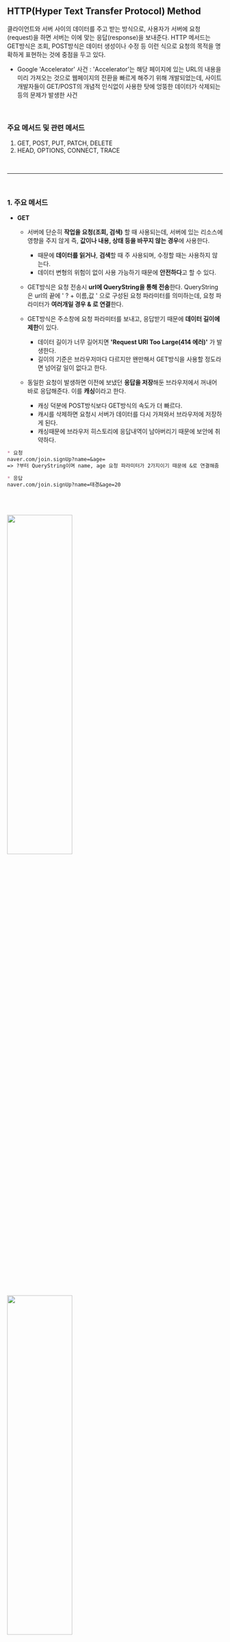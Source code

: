 ## HTTP(Hyper Text Transfer Protocol) Method

클라이언트와 서버 사이의 데이터를 주고 받는 방식으로, 사용자가 서버에 요청(request)을 하면 서버는 이에 맞는 응답(response)을 보내준다.
HTTP 메서드는 GET방식은 조회, POST방식은 데이터 생성이나 수정 등 이런 식으로 요청의 목적을 명확하게 표현하는 것에 중점을 두고 있다.

* Google 'Accelerator' 사건 : 'Accelerator'는 해당 페이지에 있는 URL의 내용을 미리 가져오는 것으로 웹페이지의 전환을 빠르게 해주기 위해 개발되었는데,
                              사이트 개발자들이 GET/POST의 개념적 인식없이 사용한 탓에 엉뚱한 데이터가 삭제되는 등의 문제가 발생한 사건

<br />

### 주요 메서드 및 관련 메서드
1.  GET, POST, PUT, PATCH, DELETE
2.  HEAD, OPTIONS, CONNECT, TRACE

<br />

---

<br />

### 1. 주요 메서드

- **GET**
  - 서버에 단순히 **작업을 요청(조회, 검색)** 할 때 사용되는데, 서버에 있는 리소스에 영향을 주지 않게 즉, **값이나 내용, 상태 등을 바꾸지 않는 경우**에 사용한다.
      * 때문에 **데이터를 읽거나**, **검색**할 때 주 사용되며, 수정할 때는 사용하지 않는다.
      * 데이터 변형의 위험이 없이 사용 가능하기 때문에 **안전하다**고 할 수 있다. 
      
  - GET방식은 요청 전송시 **url에 QueryString을 통해 전송**한다. QueryString은 url의 끝에 ' ? + 이름,값 ' 으로 구성된 요청 파라미터를 의미하는데, 요청 파라미터가 **여러개일 경우 & 로 연결**한다.

  - GET방식은 주소창에 요청 파라미터를 보내고, 응답받기 때문에 **데이터 길이에 제한**이 있다.
      * 데이터 길이가 너무 길어지면 **'Request URI Too Large(414 에러)'** 가 발생한다.
      * 길이의 기준은 브라우저마다 다르지만 왠만해서 GET방식을 사용할 정도라면 넘어갈 일이 없다고 한다.

  - 동일한 요청이 발생하면 이전에 보냈던 **응답을 저장**해둔 브라우저에서 꺼내어 바로 응답해준다. 이를 **캐싱**이라고 한다.
      * 캐싱 덕분에 POST방식보다 GET방식의 속도가 더 빠르다.
      * 캐시를 삭제하면 요청시 서버가 데이터를 다시 가져와서 브라우저에 저장하게 된다.
      * 캐싱때문에 브라우저 히스토리에 응답내역이 남아버리기 때문에 보안에 취약하다.

```markdown
* 요청
naver.com/join.signUp?name=&age=
=> ?부터 QueryString이며 name, age 요청 파라미터가 2가지이기 때문에 &로 연결해줌

* 응답 
naver.com/join.signUp?name=태경&age=20
```

<br /> <br />

<img src="https://velog.velcdn.com/images%2Fwoply%2Fpost%2Fb95cadbe-757e-4c9d-b287-7fef984addda%2Fimage.png" width="55%" height="45%"/>

<br /><br />

<img src="https://velog.velcdn.com/images%2Fwoply%2Fpost%2F1ae3d175-c2fc-43f6-875f-8db56de7fde5%2Fimage.png" width="55%" height="45%"/>

<br /><br />

<img src="https://velog.velcdn.com/images%2Fwoply%2Fpost%2Fe78d9d52-1d49-47ac-9ad5-587ad9dd67ce%2Fimage.png" width="55%" height="45%"/>

<hr /> <br />


- **POST**
  - 주로 서버의 **리소스를 새로 생성**하거나, **업데이트**할 때 사용한다.
    * 회원가입(계정 생성), 글 작성(글 생성), 프로필 정보 변경(정보 업데이트)

  - 데이터를 URL의 **Body를 통해 서버로 요청 데이터를 전달**해주는데, URL에 데이터 값이 표시 되지 않기 때문에 **길이의 제한 없이** 데이터를 전송할 수 있다.

  - 전송한 데이터가 URL에 드러나진 않지만, 개발자 툴에서 요청 내용 확인 가능함으로 **민감한 내용은 암호화**하여 보내주는 것이 좋다.
    * 즉, GET방식 보다 보안이 좀 더 나을 수 있지만, 안전하다고 할 수는 없다.

  - POST의 결과 값으로 새로운 리소스가 생성되지 않을 수도 있는데, 데이터 업데이트(상태 변경), 트랜잭션 처리 등의 경우 발생한다.
    * 프로필 정보 수정 : 수정되는 내용이 기존 내용에 덮어씌워짐
    * 트랜잭션 처리 : 여러가지 작업이 순서대로 수행되며 전부 다 정상처리 되는 경우를 말함
    
  - POST로 조회시 기술적으로 **캐싱은 가능하지만**, 캐싱하기에 어려운 문제가 있기 때문에 **권장하지 않는다.**
    * POST방식은 서버 상태를 변경하는 작업이 이루어지는데 **캐싱이 되어 버리면 이 요청에서 실제 변경이 발생되지 않거나 동일한 변경이 반복적으로 이루어질 수 있다.**
    * 때문에 POST방식은 기본적으로 캐싱되지 않고, **매번 서버에 직접 요청이 전달**된다.


<br /> <br />

<img src="https://velog.velcdn.com/images%2Fwoply%2Fpost%2F7e9d26c9-c3ac-4f22-8d0a-82de9de92c20%2Fimage.png" width="55%" height="45%"/>

<br />

<img src="https://velog.velcdn.com/images%2Fwoply%2Fpost%2Fddb5d0c9-e6c5-41a0-b315-5d0d6310879b%2Fimage.png" width="55%" height="45%"/>

<br />

<img src="https://velog.velcdn.com/images%2Fwoply%2Fpost%2Fe335a4e7-17bc-4830-a662-13a23d1f9738%2Fimage.png" width="55%" height="45%"/>

<br /> <hr /> <br />

- **PUT** 
  - **새로운 리소스를 생성**하거나, 기존의 리소스를 수정할 때 사용한다.
    * 일부를 수정할 때는 사용하지 않으며, **전체 리소스를 수정**할 때 사용한다.
    * 만약 일부 리소스만을 변경하려고 할 경우에는 전체 내용 중에서 요청 받아 응답하여준 결과 값만이 남게 된다.

  - PUT은 클라이언트가 **해당 리소스의 위치가 어디 담겨있는지 알고 URL뒤에 지정**하여 사용한다.
    * 혹시라도 기존에 해당 리소스가 없을 경우에는 새로 생성하여 넣어준다.

  - HTTP 요청의 **본문(body)에 포함된 데이터를 사용**하기 때문에 **여러 형태로 전달**되어 진다.
    * JSON, XML, text/plain 등 다양한 형식으로 사용 가능하다.

    ```java
      * 기존 데이터
      url: /users    
      {
          "name":"TaeGyoung"
          "address":"daejeon"
      }

      * 수정할 데이터
      url: /users/info 
      {
          "name":"IU"
          "address":"Seoul"
      }  

      * 요청받은 body값으로 덮어씌워져서(생성되어) 수정된 데이터 값                  
      {
          "name":"IU"
          "address":"Seoul"
      }
    ```
 
  <br />

- **PATCH** 
  - **일부 리소스를 수정**할 때 사용한다.
    * 전체 리소스를 수정하게 되면 요청 및 응답에 **불 필요한 데이터를 전송**할 가능성이 높고, **서버는 전체 리소스를 재구성**해야 함으로 **더 많은 처리 과정이 필요**하게 되기 때문에 일부 리소스만 변경 하는 것이다.

  - 클라이언트가 **해당 리소스의 위치가 어디 담겨있는지 알고 URL뒤에 지정**하여 사용한다. 

  - PATCH를 지원하지 않는 서버가 있는 경우도 있기 때문에 권장하지 않고, 수정시에는 주로 POST를 쓴다.
  
  ```java
    * 기존 데이터
    url: /users
    {
        "name":"IU"
        "address":"Seoul"
    }

    * address 값만 변경
    url: /users/info 
    {
        "address":"JeJu"
    }

    * 변경된 결과 값
        {
            "name":"IU"
            "address":"JeJu"
        }
  ```

<br />

- **DELETE** 
  - 요청 받은 리소스를 삭제할 때 사용한다.
    * 클라이언트가 **해당 리소스의 위치가 어디 담겨있는지 알고 URL뒤에 지정**하여 사용

  - ① 삭제 요청을 하게 되면 ② 서버에서 해당 리소스 존재여부를 확인하고 ③ 삭제 권한 확인 후 삭제 작업 수행 함
    * 삭제 성공시 서버는 200번대의 성공 상태 코드 응답


---

### 2. 기타메서드

- HEAD : GET방식과 비슷하지만, 실제 문서를 요청하는 것이 아니라, 문서의 정보를 요청하는 것이다. 응답 메세지에는 본문(body)없이 HTTP 헤더만 보낸다.

- OPTIONS : 서버가 지원하는 HTTP 메소드를 확인하기 위한 요청
     * 특정 리소스에 대해 어떤 메서드를 허용하는지 확인함
     * CORS(Cross-Origin Resource Sharing) 정책으로 인해 브라우저가 알아서 OPTIONS 요청을 보내고 허용된 HTTP 메소드를 확인함
  
  ```java
    * 보내는 요청
    OPTIONS /example/resource HTTP/1.1
    Host: example.com


    * 받은 응답(허용되는 메소드 목록)
    HTTP/1.1 200 OK
    Allow: GET, POST, PUT, DELETE
  ```

- TRACE : 클라이언트가 보낸 요청을 서버에게 되묻는 요청
    * 웹 서버와 클라이언트 간의 통신 문제를 진단
    * 주로 디버깅 목적으로 사용
    * 서버는 보낸 요청의 헤더와 본문을 그대로 응답하기 때문에 내용 확인 가능 => 요청이 서버에 어떻게 도달하고 처리되는지 확인 가능
    * 중요한 정보 노출 가능성 ↑
    * 보안상의 문제 발생(보안 취약점으로 간주)
    * 실제 운영 환경에서는 대부분 비활성화되어 있음

- CONNECT : 프록시 서버와 클라이언트 간의 통신을 보호하기 위해 사용(터널을 설정하기 위해)
    * CONNECT요청을 보내면 프록시 서버는 해당 호스트와 포트로의 TCP 연결을 설정하고 클라이언트와 웹 서버 간에 터널을 형성해 줌
    * 형성된 터널을 통해 클라이언트는 웹 서버와 안전한 연결을 설정하고, 프록시 서버를 통해 데이터를 안전하게 전송할 수 있게 됨
    * 일반적인 웹 요청과는 다소 다른 용도로 사용되고 있음


<br /> <hr /> <br />
 
### 3. 멱등성
 
- **멱등성** 
    * 연산을 여러 번 적용해도 결과가 달라지지 않는 성질을 의미한다.
    * 즉, 같은 요청을 계속 보내도 결과 값은 변하지 않는 것을 말하며, GET, PUT, DELETE 가 여기에 속한다.

- **멱등성의 기준**
    * '상태 코드'가 아닌 **'서버에 미치는 영향이 동일한가?'** 를 기준으로 본다. 즉, **결과 값이 같게 출력되는지 확인**하면 되는 것이다.

```text
* 예시
- GET의 경우는 대부분 단순히 값을 읽어오고 있는 메서드이기 때문에 여러번 조회하여도 결과 값이 달라지는 경우는 없다.
- PUT은 같은 리소스로 덮어씌워져서 수정되기 때문에 여러번 호출해도 결과 값이 달라지지 않는다.
- DELETE도 여러 번 호출해도 삭제된 리소스의 값은 변하지 않는다.
    * 처음 삭제시 성공 응답(200)을 받지만, 계속해서 요청을 보내게 되면 에러 응답(404)을 받는다.
    하지만 멱등성의 기준은 '상태 코드'가 아닌 '서버에 미치는 영향이 동일한가?' 이기 때문에 멱등하다고 할 수 있는 것이다. (= 결과 값에 영향이 없음)
```

- **외부요인의 영향**
    * 중간에 외부요인이 끼어들어 리소스를 변경하게 되면, 요청의 결과가 달라질 수 있기 때문에 멱등성이 깨지는 상황이다. 즉, 외부요인에 의해 리소스가 변경되었기 때문에 멱등하지 않아진다.
    * 멱등성을 보장하기 위해서는 외부 요인에 의한 영향을 최소화해아 한다.

<br />

### 4. 안정성 및 캐싱

* 안정성 : 한 번을 호출하든 여러 번을 호출하든 리소스에 **수정이 발생하지 않는 속성**을 의미한다.
```markdown
-  안전한 메소드 : (리소스를 변경하지 않으므로)
  * GET 메소드

- 안전하지 않는 메소드 : (리소스를 변경시키므로)
  * POST, PUT, PATCH, DELETE 메소드 

** 즉, 안전은 리소스가 변하는지 변하지 않는지 파악할 뿐 다른 사항은 고려하지 않음
```

<br />

* 캐 싱 : 요청에 대한 응답을 서버로 부터 1회 받고, 브라우저에 저장되어 있는 것을 의미하며, 추후에 같은 요청을 하였을 때 브라우저에서 요청에 대한 응답을 꺼내어 보여주는 것이다.

<br />

**<정리 >**
메소드명 | 안전성 | 멱등성 | 캐시가능
:--- | :---: | :---: | :---: |
**GET** | <span style="color:red">O<span/> | <span style="color:red">O<span/> | <span style="color:red">O<span/>
**POST** | X | X | X
**PUT** | X | <span style="color:red">O<span/> | X  
**DELETE** | X | <span style="color:red">O<span/> | X 



<!-- 
 ** CORS (Cross-Origin Resource Sharing) : 브라우저에서 실행되는 클라이언트 측에서 발생하는 보안 정책으로, 스크립트에서 한 출처(origin)의 리소스가 다른 출처의 리소스와 상호 작용하는 것을 제한함
 ** 지정된 url의 주소 값이 동일 할 경우 = " /user/{id} " or " /user/** "
 ** URL(Uniform Resource Locator)은 Resource의 정확한 위치 정보(파일의 위치)를 나타냄으로 URL을 통해 Resource가 어디에 있는지 어떻게 접근할 수 있는지 알 수 있다. 

 - **POST와 PUT의 차이점**
  - POST는 새로운 데이터를 생성해 낼 수 있지만, PUT은 사용자가 데이터를 지정하여 해당 리소스를 수정하는 것
  - POST는 요청시마다 데이터를 생성함 / PUT은 같은 요청을 반복해도 같은 결과 값을 얻음 <br />
    * 그렇다고 해서 PUT이 캐싱이 되는건 아님! 요청된 자원을? 상태를? 실시간으로 업데이트 해야 하기 때문에!!

 리소스의 위치를 옮기면 해당 URL을 더 이상 사용할 수 없게 됨
```
원래의 주소값에서  => notion.so/tg0100/10
이 주소로 변경할 경우 => notion.so/tg0100/1234
원래의 주소 값인 'notion.so/tg0100/10' 로 접속했을 때 찾을 수 없는 페이지로 뜨게 됨
```

** **URI와 URL 구분하는 방법** <br/>
URI 는 통합 자원 식별자로 주소에 식별자가 있으면 URI <br />
URL은 리소스 주소를 나타내므로 리소스 위치까지만 나타내면 URL

``` 
https://hstory0208.tistory.com/category

hstory0208.tistory.com 에서 category 라는 경로를 나타냅니다.
category는 리소스의 실제 위치이므로 이 주소는 URL 입니다.
 

https://hstory0208.tistory.com/category/12

hstory0208.tistory.com 에서 category 라는 자원의 경로를 나타내는 부분까진 URL 이지만
/12 는 식별자 이므로 https://hstory0208.tistory.com/category URL을 포함한 URI라고 할 수 있습니다.
 

https://hstory0208.tistory.com/category?page=12

위와 마찬가지로 https://hstory0208.tistory.com/category 까지는 자원의 실제 위치를 나타내기 때문에 URL이고, 뒤의 query ( ?page=12 ) 가 붙었으므로 https://hstory0208.tistory.com/category URL을 포함한 URI 입니다.
```

<br />

```java
@Controller
public class UserController {

    @Autowired
    private UserService userService;

    @RequestMapping(value = "/user/{id}", method = RequestMethod.GET)
    public ModelAndView getUser(@PathVariable Long id) {
        User user = userService.getUserById(id);
        ModelAndView modelAndView = new ModelAndView();
        modelAndView.addObject("user", user);
        modelAndView.setViewName("userDetailPage"); // 이동할 JSP 페이지 설정
        return modelAndView;
    }

    @RequestMapping(value = "/user/{id}", method = RequestMethod.DELETE)
    public String deleteUser(@PathVariable Long id) {
        userService.deleteUser(id);
        return "redirect:/user/list"; // 삭제 후 이동할 URL 설정
    }

    // 다른 컨트롤러 메소드들도 동일한 방식으로 JSP 페이지 설정
}

``` -->
